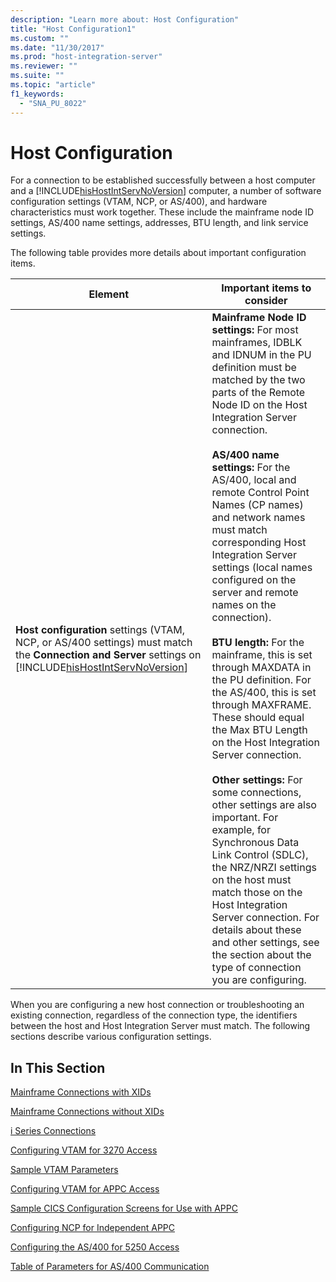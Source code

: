 ```yaml
---
description: "Learn more about: Host Configuration"
title: "Host Configuration1"
ms.custom: ""
ms.date: "11/30/2017"
ms.prod: "host-integration-server"
ms.reviewer: ""
ms.suite: ""
ms.topic: "article"
f1_keywords: 
  - "SNA_PU_8022"
---
```

# Host Configuration
For a connection to be established successfully between a host computer and a [!INCLUDE[hisHostIntServNoVersion](../includes/hishostintservnoversion-md.md)] computer, a number of software configuration settings (VTAM, NCP, or AS/400), and hardware characteristics must work together. These include the mainframe node ID settings, AS/400 name settings, addresses, BTU length, and link service settings.  

 The following table provides more details about important configuration items.  


|                                                                                                    Element                                                                                                     |                                                                                                                                                                                                                                                                                                                                                                                                                                                                                                                                                                                                                                                Important items to consider                                                                                                                                                                                                                                                                                                                                                                                                                                                                                                                                                                                                                                                |
|----------------------------------------------------------------------------------------------------------------------------------------------------------------------------------------------------------------|---------------------------------------------------------------------------------------------------------------------------------------------------------------------------------------------------------------------------------------------------------------------------------------------------------------------------------------------------------------------------------------------------------------------------------------------------------------------------------------------------------------------------------------------------------------------------------------------------------------------------------------------------------------------------------------------------------------------------------------------------------------------------------------------------------------------------------------------------------------------------------------------------------------------------------------------------------------------------------------------------------------------------------------------------------------------------------------------------------------------------------------------------------------------------------------------------------------------------------------------------------------------------------------------------------------------------|
|      **Host configuration** settings (VTAM, NCP, or AS/400 settings) must match the **Connection and Server** settings on [!INCLUDE[hisHostIntServNoVersion](../includes/hishostintservnoversion-md.md)]       | **Mainframe Node ID settings:** For most mainframes, IDBLK and IDNUM in the PU definition must be matched by the two parts of the Remote Node ID on the Host Integration Server connection.<br /><br /> **AS/400 name settings:** For the AS/400, local and remote Control Point Names (CP names) and network names must match corresponding Host Integration Server settings (local names configured on the server and remote names on the connection).<br /><br /> **BTU length:** For the mainframe, this is set through MAXDATA in the PU definition. For the AS/400, this is set through MAXFRAME. These should equal the Max BTU Length on the Host Integration Server connection.<br /><br /> **Other settings:** For some connections, other settings are also important. For example, for Synchronous Data Link Control (SDLC), the NRZ/NRZI settings on the host must match those on the Host Integration Server connection. For details about these and other settings, see the section about the type of connection you are configuring. |

 When you are configuring a new host connection or troubleshooting an existing connection, regardless of the connection type, the identifiers between the host and Host Integration Server must match. The following sections describe various configuration settings.  

## In This Section

 [Mainframe Connections with XIDs](../core/mainframe-connections-with-xids1.md)  

 [Mainframe Connections without XIDs](../core/mainframe-connections-without-xids2.md)  

 [i Series Connections](../core/as-400-connections1.md)  

 [Configuring VTAM for 3270 Access](../core/configuring-vtam-for-3270-access1.md)  

 [Sample VTAM Parameters](../core/sample-vtam-parameters1.md)  

 [Configuring VTAM for APPC Access](../core/configuring-vtam-for-appc-access1.md)  

 [Sample CICS Configuration Screens for Use with APPC](../core/sample-cics-configuration-screens-for-use-with-appc2.md)  

 [Configuring NCP for Independent APPC](../core/configuring-ncp-for-independent-appc1.md)  

 [Configuring the AS/400 for 5250 Access](../core/configuring-the-as-400-for-5250-access2.md)  

 [Table of Parameters for AS/400 Communication](../core/table-of-parameters-for-as-400-communication1.md)
